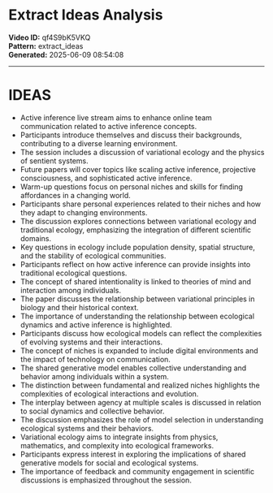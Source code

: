 # Extract Ideas Analysis

**Video ID:** qf4S9bK5VKQ  
**Pattern:** extract_ideas  
**Generated:** 2025-06-09 08:54:08  

---

# IDEAS

- Active inference live stream aims to enhance online team communication related to active inference concepts.
- Participants introduce themselves and discuss their backgrounds, contributing to a diverse learning environment.
- The session includes a discussion of variational ecology and the physics of sentient systems.
- Future papers will cover topics like scaling active inference, projective consciousness, and sophisticated active inference.
- Warm-up questions focus on personal niches and skills for finding affordances in a changing world.
- Participants share personal experiences related to their niches and how they adapt to changing environments.
- The discussion explores connections between variational ecology and traditional ecology, emphasizing the integration of different scientific domains.
- Key questions in ecology include population density, spatial structure, and the stability of ecological communities.
- Participants reflect on how active inference can provide insights into traditional ecological questions.
- The concept of shared intentionality is linked to theories of mind and interaction among individuals.
- The paper discusses the relationship between variational principles in biology and their historical context.
- The importance of understanding the relationship between ecological dynamics and active inference is highlighted.
- Participants discuss how ecological models can reflect the complexities of evolving systems and their interactions.
- The concept of niches is expanded to include digital environments and the impact of technology on communication.
- The shared generative model enables collective understanding and behavior among individuals within a system.
- The distinction between fundamental and realized niches highlights the complexities of ecological interactions and evolution.
- The interplay between agency at multiple scales is discussed in relation to social dynamics and collective behavior.
- The discussion emphasizes the role of model selection in understanding ecological systems and their behaviors.
- Variational ecology aims to integrate insights from physics, mathematics, and complexity into ecological frameworks.
- Participants express interest in exploring the implications of shared generative models for social and ecological systems.
- The importance of feedback and community engagement in scientific discussions is emphasized throughout the session.